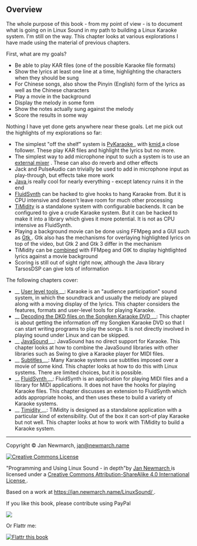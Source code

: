 
##  Overview 


The whole purpose of this book - from my point of view -
      is to document what is going on in Linux Sound in my path
      to building a Linux Karaoke system. I'm still on the way.
      This chapter looks at various explorations I have made using
      the material of previous chapters.


First, what are my goals?

+ Be able to play KAR files (one of the possible Karaoke file formats)
+ Show the lyrics at least one line at a time, highlighting the
	  characters when they should be sung
+ For Chinese songs, also show the Pinyin (English) form of
	  the lyrics as well as the Chinese characters
+ Play a movie in the background
+ Display the melody in some form
+ Show the notes actually sung against the melody
+ Score the results in some way

Nothing I have yet done gets anywhere near these goals.
      Let me pick out the highlights of my explorations so far:

+ The simplest "off the shelf" system is [
	    PyKaraoke
	  ](../User/) ,
	  with [
	    kmid
	  ](../User/) a close follower.
	  These play KAR files and highlight the lyrics but no more.
+ The simplest way to add microphone input to such a system is to
	  use an [external mixer](../User/) .
	  These can also do reverb and other effects
+ Jack and PulseAudio can trivially be used to add in microphone
	  input as play-through, but effects take more work
+  [
	    Java
	  ](../JavaSound/) is really cool for nearly everything - except latency
	  ruins it in the end
+  [FluidSynth](../FluidSynth/) can be hacked to
	  give hooks to hang Karaoke from. But it is CPU intensive
	  and doesn't leave room for much other processing
+  [TiMidity](../Timidity/) is a standalone system with
	  configurable backends. It can be configured to give a crude
	  Karaoke system. But it can be hacked to make it into a library
	  which gives it more potential. It is not as CPU intensive
	  as FluidSynth.
+ Playing a background movie can be done using FFMpeg and
	  a GUI such as [ Gtk ](../../Diversions/Gtk/) .
	  Gtk also has the mechanisms for overlaying highlighted lyrics
	  on top of the video, but Gtk 2 and Gtk 3 differ in the mechanism
+ TiMidity can be [combined](../Timidity/) with
	  FFMpeg and GtK to display hightlighted lyrics against a movie background
+ Scoring is still out of sight right now, although the Java library
	  TarsosDSP can give lots of information

The following chapters cover:

+ __ [ User level tools ](../User/) __:
Karaoke is an "audience participation" sound system,
	  in which the soundtrack and usually the melody are played 
	  along with a moving display of the lyrics. 
	  This chapter considers the features, formats and user-level 
	  tools for playing Karaoke.
+ __ [ Decoding the DKD files on the Songken Karaoke DVD ](../Sonken/) __:
This chapter is about getting the information off my Songken Karaoke DVD 
	  so that I can start writing programs to play the songs.
	  It is not directly involved in playing sound under Linux and can be skipped.
+ __ [ JavaSound ](../JavaSound/) __:
JavaSound has no direct support for Karaoke. This chapter looks at how to combine the JavaSound libraries with other libraries such as Swing to give a Karaoke player for MIDI files.
+ __ [ Subtitles ](../Subtitles/) __:
Many Karaoke systems use subtitles imposed over a movie of some kind. This chapter looks at how to do this with Linux systems. There are limited choices, but it is possible.
+ __ [ FluidSynth ](../FluidSynth/) __:
FluidSynth is an application for playing MIDI files and a library for MIDI applications. It does not have the hooks for playing Karaoke files. This chapter discusses an extension to FluidSynth which adds appropriate hooks, and then uses these to build a variety of Karaoke systems.
+ __ [ Timidity ](TiMidity) __:
TiMidity is designed as a standalone application with a particular kind of extensibility. Out of the box it can sort-of play Karaoke but not well. This chapter looks at how to work with TiMidity to build a Karaoke system.
***


Copyright © Jan Newmarch, jan@newmarch.name


<a href="http://creativecommons.org/licenses/by-sa/4.0/" rel="license">
<img alt="Creative Commons License" src="https://i.creativecommons.org/l/by-sa/4.0/88x31.png" style="border-width:0"/>
</a>


"Programming and Using Linux Sound - in depth"by [
  Jan Newmarch
](https://jan.newmarch.name) is licensed under a [
  Creative Commons Attribution-ShareAlike 4.0 International License
](http://creativecommons.org/licenses/by-sa/4.0/) .


Based on a work at [
  https://jan.newmarch.name/LinuxSound/
](https://jan.newmarch.name/LinuxSound/) .


If you like this book, please contribute using PayPal


<a href="https://www.paypal.com/cgi-bin/webscr?cmd=_donations&amp;business=jan%40newmarch%2ename&amp;lc=AU&amp;item_name=LinuxSound&amp;currency_code=AUD&amp;bn=PP%2dDonationsBF%3abtn_donateCC_LG%2egif%3aNonHosted">
<img src="https://www.paypalobjects.com/WEBSCR-640-20110401-1/en_AU/i/btn/btn_donateCC_LG.gif"/>
</a>


Or Flattr me:


<a href="https://flattr.com/submit/auto?user_id=jannewmarch&amp;url=http://jan.newmarch.name&amp;title=Linux%20Sound&amp;description=Programming%20and%20Using%20Linu%20Sound&amp;language=en_GB&amp;tags=linux,sound,alsa,pulseaudio,JavaSound,MIDI&amp;category=text">
<img alt="Flattr this book" src="https://api.flattr.com/button/flattr-badge-large.png"/>
</a>
